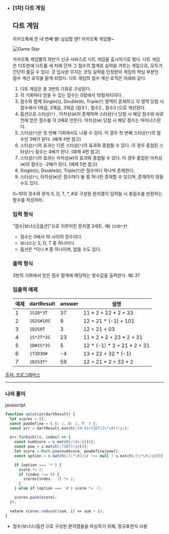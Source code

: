 - ### [1차] 다트 게임

  ## 다트 게임

  카카오톡에 뜬 네 번째 별! 심심할 땐? 카카오톡 게임별~

  ![Game Star](http://t1.kakaocdn.net/welcome2018/gamestar.png)

  카카오톡 게임별의 하반기 신규 서비스로 다트 게임을 출시하기로 했다. 다트 게임은 다트판에 다트를 세 차례 던져 그 점수의 합계로 실력을 겨루는 게임으로, 모두가 간단히 즐길 수 있다.
  갓 입사한 무지는 코딩 실력을 인정받아 게임의 핵심 부분인 점수 계산 로직을 맡게 되었다. 다트 게임의 점수 계산 로직은 아래와 같다.
  
  1. 다트 게임은 총 3번의 기회로 구성된다.
  2. 각 기회마다 얻을 수 있는 점수는 0점에서 10점까지이다.
  3. 점수와 함께 Single(`S`), Double(`D`), Triple(`T`) 영역이 존재하고 각 영역 당첨 시 점수에서 1제곱, 2제곱, 3제곱 (점수1 , 점수2 , 점수3 )으로 계산된다.
  4. 옵션으로 스타상(`*`) , 아차상(`#`)이 존재하며 스타상(`*`) 당첨 시 해당 점수와 바로 전에 얻은 점수를 각 2배로 만든다. 아차상(`#`) 당첨 시 해당 점수는 마이너스된다.
  5. 스타상(`*`)은 첫 번째 기회에서도 나올 수 있다. 이 경우 첫 번째 스타상(`*`)의 점수만 2배가 된다. (예제 4번 참고)
  6. 스타상(`*`)의 효과는 다른 스타상(`*`)의 효과와 중첩될 수 있다. 이 경우 중첩된 스타상(`*`) 점수는 4배가 된다. (예제 4번 참고)
  7. 스타상(`*`)의 효과는 아차상(`#`)의 효과와 중첩될 수 있다. 이 경우 중첩된 아차상(`#`)의 점수는 -2배가 된다. (예제 5번 참고)
  8. Single(`S`), Double(`D`), Triple(`T`)은 점수마다 하나씩 존재한다.
  9. 스타상(`*`), 아차상(`#`)은 점수마다 둘 중 하나만 존재할 수 있으며, 존재하지 않을 수도 있다.
  
  0~10의 정수와 문자 S, D, T, *, #로 구성된 문자열이 입력될 시 총점수를 반환하는 함수를 작성하라.

  ### 입력 형식

  "점수|보너스|[옵션]"으로 이루어진 문자열 3세트.
  예) `1S2D*3T`

  - 점수는 0에서 10 사이의 정수이다.
  - 보너스는 S, D, T 중 하나이다.
  - 옵선은 *이나 # 중 하나이며, 없을 수도 있다.
  
  ### 출력 형식
  
  3번의 기회에서 얻은 점수 합계에 해당하는 정수값을 출력한다.
  예) 37
  
  ### 입출력 예제
  
  | 예제 | dartResult | answer | 설명                        |
  | ---- | ---------- | ------ | --------------------------- |
  | 1    | `1S2D*3T`  | 37     | 11 * 2 + 22 * 2 + 33        |
  | 2    | `1D2S#10S` | 9      | 12 + 21 * (-1) + 101        |
  | 3    | `1D2S0T`   | 3      | 12 + 21 + 03                |
  | 4    | `1S*2T*3S` | 23     | 11 * 2 * 2 + 23 * 2 + 31    |
  | 5    | `1D#2S*3S` | 5      | 12 * (-1) * 2 + 21 * 2 + 31 |
  | 6    | `1T2D3D#`  | -4     | 13 + 22 + 32 * (-1)         |
  | 7    | `1D2S3T*`  | 59     | 12 + 21 * 2 + 33 * 2        |

[출처: 프로그래머스](https://programmers.co.kr/learn/courses/30/lessons/17682/solution_groups?language=javascript)

---

### 나의 풀이

javascript

```js
function solution(dartResult) {
  let scores = [];
  const powDefine = { S: 1, D: 2, T: 3 };
  const arr = dartResult.match(/[0-9]+[SDT][\*\#]?/gi);

  arr.forEach((s, index) => {
    const numScore = s.match(/\d+/g)[0];
    const pow = s.match(/[SDT]/g)[0];
    let score = Math.pow(numScore, powDefine[pow]);
    const option = s.match(/[\*\#]/g) !== null ? s.match(/[\*\#]/g)[0] : null;

    if (option === '*') {
      score *= 2;
      if (index !== 0) {
        scores[index - 1] *= 2;
      }
    } else if (option === '#') score *= -1;

    scores.push(score);
  });

  return scores.reduce((sum, i) => sum + i);
}
```

- 점수/보너스/옵션 으로 구성된 문자열들을 파싱하기 위해, 정규표현식 사용

